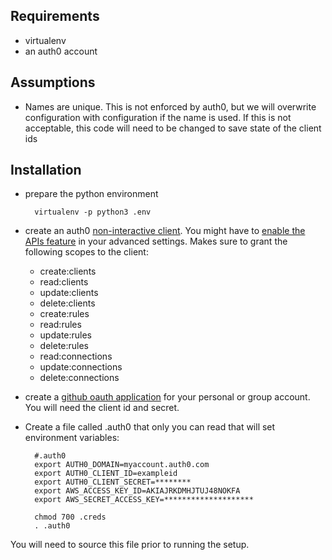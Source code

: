 ## Requirements
* virtualenv
* an auth0 account

## Assumptions
* Names are unique. This is not enforced by auth0, but we will overwrite configuration with
configuration if the name is used. If this is not acceptable, this code will need to be changed to save
state of the client ids

## Installation
* prepare the python environment

        virtualenv -p python3 .env

* create an auth0 [non-interactive client](https://auth0.com/docs/api/management/v2/tokens#1-create-a-client).
    You might have to [enable the APIs feature](https://manage.auth0.com/#/account/advanced) in your advanced settings.
    Makes sure to grant the following scopes to the client:
    * create:clients
    * read:clients
    * update:clients
    * delete:clients
    * create:rules
    * read:rules
    * update:rules
    * delete:rules
    * read:connections
    * update:connections
    * delete:connections

* create a [github oauth application](https://auth0.com/docs/connections/social/github) for your personal or group account.
You will need the client id and secret.

* Create a file called .auth0 that only you can read that will set environment variables:

        #.auth0
        export AUTH0_DOMAIN=myaccount.auth0.com
        export AUTH0_CLIENT_ID=exampleid
        export AUTH0_CLIENT_SECRET=********
        export AWS_ACCESS_KEY_ID=AKIAJRKDMHJTUJ48NOKFA
        export AWS_SECRET_ACCESS_KEY=********************

        chmod 700 .creds
        . .auth0

You will need to source this file prior to running the setup.

